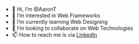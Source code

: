 - 👋 Hi, I’m @AaronT
- 👀 I’m interested in Web Frameworks
- 🌱 I’m currently learning Web Designing 
- 💞️ I’m looking to collaborate on Web Technologies
- 📫 How to reach me is via <a href="https://www.linkedin.com/in/aaron-tanna-62b813133/"> LinkedIn <a>

<!---
Aaron340/Aaron340 is a ✨ special ✨ repository because its `README.md` (this file) appears on your GitHub profile.
You can click the Preview link to take a look at your changes.
--->
